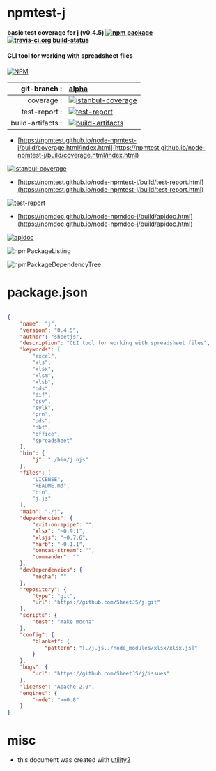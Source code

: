 # npmtest-j

#### basic test coverage for  j (v0.4.5)  [![npm package](https://img.shields.io/npm/v/npmtest-j.svg?style=flat-square)](https://www.npmjs.org/package/npmtest-j) [![travis-ci.org build-status](https://api.travis-ci.org/npmtest/node-npmtest-j.svg)](https://travis-ci.org/npmtest/node-npmtest-j)

#### CLI tool for working with spreadsheet files

[![NPM](https://nodei.co/npm/j.png?downloads=true&downloadRank=true&stars=true)](https://www.npmjs.com/package/j)

| git-branch : | [alpha](https://github.com/npmtest/node-npmtest-j/tree/alpha)|
|--:|:--|
| coverage : | [![istanbul-coverage](https://npmtest.github.io/node-npmtest-j/build/coverage.badge.svg)](https://npmtest.github.io/node-npmtest-j/build/coverage.html/index.html)|
| test-report : | [![test-report](https://npmtest.github.io/node-npmtest-j/build/test-report.badge.svg)](https://npmtest.github.io/node-npmtest-j/build/test-report.html)|
| build-artifacts : | [![build-artifacts](https://npmtest.github.io/node-npmtest-j/glyphicons_144_folder_open.png)](https://github.com/npmtest/node-npmtest-j/tree/gh-pages/build)|

- [https://npmtest.github.io/node-npmtest-j/build/coverage.html/index.html](https://npmtest.github.io/node-npmtest-j/build/coverage.html/index.html)

[![istanbul-coverage](https://npmtest.github.io/node-npmtest-j/build/screenCapture.buildCi.browser.%252Ftmp%252Fbuild%252Fcoverage.lib.html.png)](https://npmtest.github.io/node-npmtest-j/build/coverage.html/index.html)

- [https://npmtest.github.io/node-npmtest-j/build/test-report.html](https://npmtest.github.io/node-npmtest-j/build/test-report.html)

[![test-report](https://npmtest.github.io/node-npmtest-j/build/screenCapture.buildCi.browser.%252Ftmp%252Fbuild%252Ftest-report.html.png)](https://npmtest.github.io/node-npmtest-j/build/test-report.html)

- [https://npmdoc.github.io/node-npmdoc-j/build/apidoc.html](https://npmdoc.github.io/node-npmdoc-j/build/apidoc.html)

[![apidoc](https://npmdoc.github.io/node-npmdoc-j/build/screenCapture.buildCi.browser.%252Ftmp%252Fbuild%252Fapidoc.html.png)](https://npmdoc.github.io/node-npmdoc-j/build/apidoc.html)

![npmPackageListing](https://npmtest.github.io/node-npmtest-j/build/screenCapture.npmPackageListing.svg)

![npmPackageDependencyTree](https://npmtest.github.io/node-npmtest-j/build/screenCapture.npmPackageDependencyTree.svg)



# package.json

```json

{
    "name": "j",
    "version": "0.4.5",
    "author": "sheetjs",
    "description": "CLI tool for working with spreadsheet files",
    "keywords": [
        "excel",
        "xls",
        "xlsx",
        "xlsm",
        "xlsb",
        "ods",
        "dif",
        "csv",
        "sylk",
        "prn",
        "ods",
        "dbf",
        "office",
        "spreadsheet"
    ],
    "bin": {
        "j": "./bin/j.njs"
    },
    "files": [
        "LICENSE",
        "README.md",
        "bin",
        "j.js"
    ],
    "main": "./j",
    "dependencies": {
        "exit-on-epipe": "",
        "xlsx": "~0.9.1",
        "xlsjs": "~0.7.6",
        "harb": "~0.1.1",
        "concat-stream": "",
        "commander": ""
    },
    "devDependencies": {
        "mocha": ""
    },
    "repository": {
        "type": "git",
        "url": "https://github.com/SheetJS/j.git"
    },
    "scripts": {
        "test": "make mocha"
    },
    "config": {
        "blanket": {
            "pattern": "[./j.js,./node_modules/xlsx/xlsx.js]"
        }
    },
    "bugs": {
        "url": "https://github.com/SheetJS/j/issues"
    },
    "license": "Apache-2.0",
    "engines": {
        "node": ">=0.8"
    }
}
```



# misc
- this document was created with [utility2](https://github.com/kaizhu256/node-utility2)

